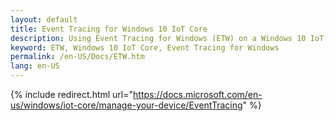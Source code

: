 ```yaml
---
layout: default
title: Event Tracing for Windows 10 IoT Core
description: Using Event Tracing for Windows (ETW) on a Windows 10 IoT Core device
keyword: ETW, Windows 10 IoT Core, Event Tracing for Windows
permalink: /en-US/Docs/ETW.htm
lang: en-US
---
```

{% include redirect.html url="https://docs.microsoft.com/en-us/windows/iot-core/manage-your-device/EventTracing" %}
